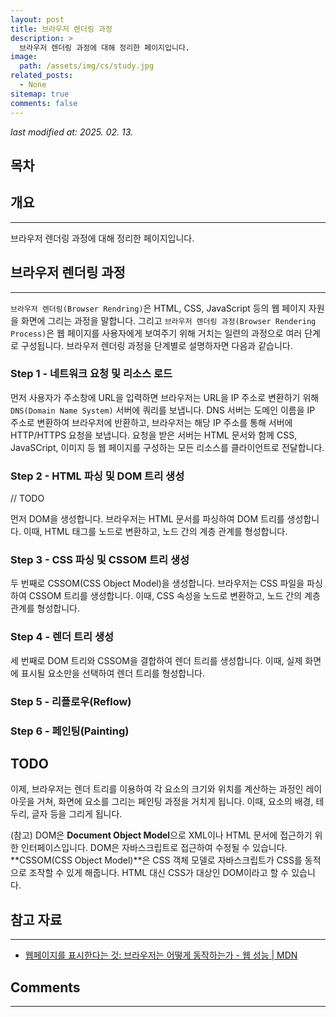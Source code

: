 ```yaml
---
layout: post
title: 브라우저 렌더링 과정
description: >
  브라우저 렌더링 과정에 대해 정리한 페이지입니다.
image:
  path: /assets/img/cs/study.jpg
related_posts:
  - None
sitemap: true
comments: false
---
```


<i>last modified at: 2025. 02. 13.</i>

<h2>목차</h2>

## 개요

<hr />

브라우저 렌더링 과정에 대해 정리한 페이지입니다.

## 브라우저 렌더링 과정

<hr />

`브라우저 렌더링(Browser Rendring)`은 HTML, CSS, JavaScript 등의 웹 페이지 자원을 화면에 그리는 과정을 말합니다. 그리고 `브라우저 렌더링 과정(Browser Rendering Process)`은 웹 페이지를 사용자에게 보여주기 위해 거치는 일련의 과정으로 여러 단계로 구성됩니다. 브라우저 렌더링 과정을 단계별로 설명하자면 다음과 같습니다.

### Step 1 - 네트워크 요청 및 리소스 로드

먼저 사용자가 주소창에 URL을 입력하면 브라우저는 URL을 IP 주소로 변환하기 위해 `DNS(Domain Name System)` 서버에 쿼리를 보냅니다. DNS 서버는 도메인 이름을 IP 주소로 변환하여 브라우저에 반환하고, 브라우저는 해당 IP 주소를 통해 서버에 HTTP/HTTPS 요청을 보냅니다. 요청을 받은 서버는 HTML 문서와 함께 CSS, JavaSCript, 이미지 등 웹 페이지를 구성하는 모든 리소스를 클라이언트로 전달합니다.

### Step 2 - HTML 파싱 및 DOM 트리 생성

// TODO

먼저 DOM을 생성합니다. 브라우저는 HTML 문서를 파싱하여 DOM 트리를 생성합니다. 이때, HTML 태그를 노드로 변환하고, 노드 간의 계층 관계를 형성합니다.

### Step 3 - CSS 파싱 및 CSSOM 트리 생성

두 번째로 CSSOM(CSS Object Model)을 생성합니다. 브라우저는 CSS 파일을 파싱하여 CSSOM 트리를 생성합니다. 이때, CSS 속성을 노드로 변환하고, 노드 간의 계층 관계를 형성합니다.

### Step 4 - 렌더 트리 생성

세 번째로 DOM 트리와 CSSOM을 결합하여 렌더 트리를 생성합니다. 이때, 실제 화면에 표시될 요소만을 선택하여 렌더 트리를 형성합니다.

### Step 5 - 리플로우(Reflow)

### Step 6 - 페인팅(Painting)

## TODO

이제, 브라우저는 렌더 트리를 이용하여 각 요소의 크기와 위치를 계산하는 과정인 레이아웃을 거쳐, 화면에 요소를 그리는 페인팅 과정을 거치게 됩니다. 이때, 요소의 배경, 테두리, 글자 등을 그리게 됩니다.

(참고)
DOM은 **Document Object Model**으로 XML이나 HTML 문서에 접근하기 위한 인터페이스입니다. DOM은 자바스크립트로 접근하여 수정될 수 있습니다. **CSSOM(CSS Object Model)**은 CSS 객체 모델로 자바스크립트가 CSS를 동적으로 조작할 수 있게 해줍니다. HTML 대신 CSS가 대상인 DOM이라고 할 수 있습니다.

</aside>

## 참고 자료

<hr />

- <a href="https://developer.mozilla.org/ko/docs/Web/Performance/How_browsers_work" target="_blank">웹페이지를 표시한다는 것: 브라우저는 어떻게 동작하는가 - 웹 성능 | MDN</a>

## Comments

<hr />
<script
  src="https://utteranc.es/client.js"
  repo="HyunJinNo/HyunJinNo.github.io"
  issue-term="pathname"
  theme="github-light"
  crossorigin="anonymous"
  async
></script>
